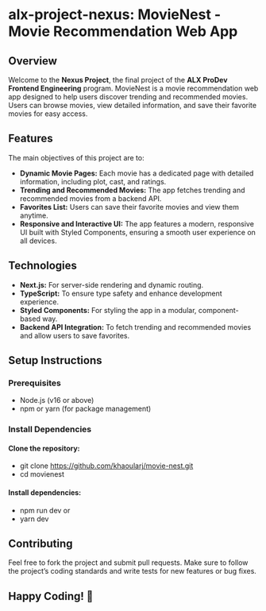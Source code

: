 # alx-project-nexus: **MovieNest - Movie Recommendation Web App**

## Overview
Welcome to the **Nexus Project**, the final project of the **ALX ProDev Frontend Engineering** program. 
MovieNest is a movie recommendation web app designed to help users discover trending and recommended movies. Users can browse movies, view detailed information, and save their favorite movies for easy access.


## Features
The main objectives of this project are to:
- **Dynamic Movie Pages:** Each movie has a dedicated page with detailed information, including plot, cast, and ratings.
- **Trending and Recommended Movies:** The app fetches trending and recommended movies from a backend API.
- **Favorites List:** Users can save their favorite movies and view them anytime.
- **Responsive and Interactive UI:** The app features a modern, responsive UI built with Styled Components, ensuring a smooth user experience on all devices.

## Technologies
  - **Next.js:** For server-side rendering and dynamic routing.
  - **TypeScript:** To ensure type safety and enhance development experience.
  - **Styled Components:** For styling the app in a modular, component-based way.
  - **Backend API Integration:** To fetch trending and recommended movies and allow users to save favorites.

## Setup Instructions
 ### Prerequisites
 - Node.js (v16 or above)
 - npm or yarn (for package management)

 ### Install Dependencies
 #### Clone the repository:
 - git clone https://github.com/khaoularj/movie-nest.git
 - cd movienest

 #### Install dependencies:
 - npm run dev
 or
 - yarn dev

## Contributing
Feel free to fork the project and submit pull requests. Make sure to follow the project’s coding standards and write tests for new features or bug fixes.


## Happy Coding! 🚀
